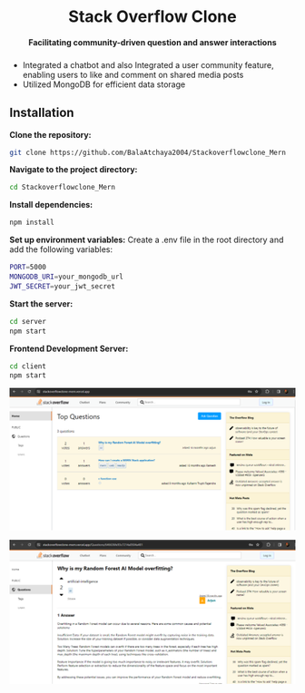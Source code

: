 <div align="center">
  <h1 align = "center"> Stack Overflow Clone</h1>
  
  <h4 align = "center">Facilitating community-driven question and answer interactions</h4>

 
</div>

###

- Integrated a chatbot and also Integrated a user community feature, enabling users to like and comment on shared media posts
- Utilized MongoDB for efficient data storage

## Installation



   **Clone the repository:**

   ```bash
   git clone https://github.com/BalaAtchaya2004/Stackoverflowclone_Mern
```

  **Navigate to the project directory:**

   ```bash
   cd Stackoverflowclone_Mern
```



  **Install dependencies:**

   ```bash
   npm install
```




  **Set up environment variables:**
Create a .env file in the root directory and add the following variables:
   ```bash
PORT=5000
MONGODB_URI=your_mongodb_url
JWT_SECRET=your_jwt_secret
```



**Start the server:**

   ```bash
cd server
npm start
```



**Frontend Development Server:**

   ```bash
cd client
npm start
```

![Project Screenshot](./client/src/assets/Screenshot1.png)

![Project Screenshot](./client/src/assets/Screenshot2.png)
